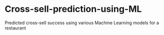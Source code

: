 # Cross-sell-prediction-using-ML
Predicted cross-sell success using various Machine Learning models for a restaurant
